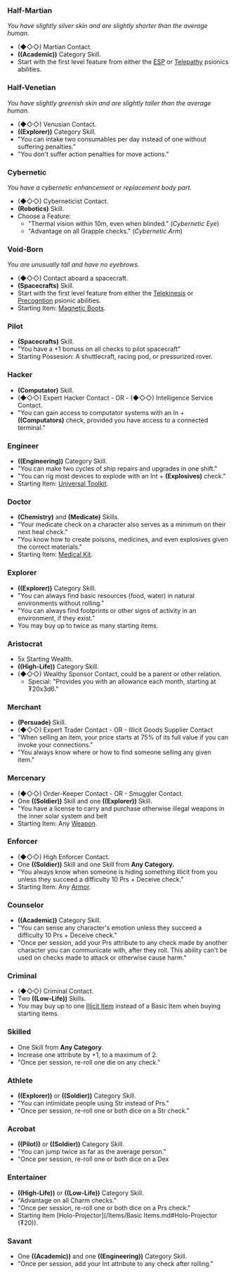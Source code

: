 ### Half-Martian
_You have slightly silver skin and are slightly shorter than the average human._
- (◆◇◇) Martian Contact.
- **((Academic))** Category Skill.
- Start with the first level feature from either the [ESP](./Psionics.md#ESP) or [Telepathy](./Psionics.md#Telepathy) psionics abilities.
### Half-Venetian
_You have slightly greenish skin and are slightly taller than the average human._
- (◆◇◇) Venusian Contact.
- **((Explorer))** Category Skill.
- "You can intake two consumables per day instead of one without suffering penalties."
- "You don't suffer action penalties for move actions."
### Cybernetic
_You have a cybernetic enhancement or replacement body part._
- (◆◇◇) Cyberneticist Contact.
- **(Robotics)** Skill.
- Choose a Feature:
    - "Thermal vision within 10m, even when blinded." (_Cybernetic Eye_)
    - "Advantage on all Grapple checks." (_Cybernetic Arm_)
### Void-Born
_You are unusually tall and have no eyebrows._
- (◆◇◇) Contact aboard a spacecraft.
- **(Spacecrafts)** Skill.
- Start with the first level feature from either the [Telekinesis](./Psionics.md#Precognition) or [Precogntion](./Psionics.md#Precognition) psionic abilities.
- Starting Item: [Magnetic Boots](../Items/Basic%20Items.md).
### Pilot
- **(Spacecrafts)** Skill.
- "You have a +1 bonuss on all checks to pilot spacecraft"
- Starting Possesion: A shuttlecraft, racing pod, or pressurized rover.
### Hacker
- **(Computator)** Skill.
- (◆◇◇) Expert Hacker Contact - OR - (◆◇◇) Intelligence Service Contact.
- "You can gain access to computator systems with an In + **((Computators)** check, provided you have access to a connected terminal."
### Engineer
- **((Engineering))** Category Skill.
- "You can make two cycles of ship repairs and upgrades in one shift."
- "You can rig most devices to explode with an Int + **(Explosives)** check."
- Starting Item: [Universal Toolkit](../Items/Basic%20Items.md).
### Doctor
- **(Chemistry)** and **(Medicate)** Skills.
- "Your medicate check on a character also serves as a minimum on their next heal check."
- "You know how to create poisons, medicines, and even explosives given the correct materials."
- Starting Item: [Medical Kit](../Items/Basic%20Items.md).
### Explorer
- **((Explorer))** Category Skill.
- "You can always find basic resources (food, water) in natural environments without rolling."
- "You can always find footprints or other signs of activity in an environment, if they exist."
- You may buy up to twice as many starting items.
### Aristocrat
- 5x Starting Wealth.
- **((High-Life))** Category Skill.
- (◆◇◇) Wealthy Sponsor Contact, could be a parent or other relation.
    - Special: "Provides you with an allowance each month, starting at ₮20x3d6."
### Merchant
- **(Persuade)** Skill.
- (◆◇◇) Expert Trader Contact - OR - Illicit Goods Supplier Contact
- "When selling an item, your price starts at 75% of its full value if you can invoke your connections."
- "You always know where or how to find someone selling any given item."
### Mercenary
- (◆◇◇) Order-Keeper Contact - OR - Smuggler Contact.
- One **((Soldier))** Skill and one **((Explorer))** Skill.
- "You have a license to carry and purchase otherwise illegal weapons in the inner solar system and belt
- Starting Item: Any [Weapon](../Items/Weapons.md).
### Enforcer
- (◆◇◇) High Enforcer Contact.
- One **((Soldier))** Skill and one Skill from **Any Category.**
- "You always know when someone is hiding something illicit from you unless they succeed a difficulty 10 Prs + Deceive check."
- Starting Item: Any [Armor](../Items/Armors.md).
### Counselor
- **((Academic))** Category Skill.
- "You can sense any character's emotion unless they succeed a difficulty 10 Prs + Deceive check."
- "Once per session, add your Prs attribute to any check made by another character you can communicate with, after they roll. This ability can't be used on checks made to attack or otherwise cause harm."
### Criminal
- (◆◇◇) Criminal Contact.
- Two **((Low-Life))** Skills.
- You may buy up to one [Illicit Item](/Items/Illicit%20Items.md) instead of a Basic Item when buying starting items.
### Skilled
- One Skill from **Any Category**.
- Increase one attribute by +1, to a maximum of 2.
- "Once per session, re-roll one die on any check."
### Athlete
- **((Explorer))** or **((Soldier))** Category Skill.
- "You can intimidate people using Str instead of Prs."
- "Once per session, re-roll one or both dice on a Str check."
### Acrobat
- **((Pilot))** or **((Soldier))** Category Skill.
- "You can jump twice as far as the average person."
- "Once per session, re-roll one or both dice on a Dex
### Entertainer
- **((High-Life))** or **((Low-Life))** Category Skill.
- "Advantage on all Charm checks."
- "Once per session, re-roll one or both dice on a Prs check."
- Starting Item [Holo-Projector](/Items/Basic Items.md#Holo-Projector (₮20)).
### Savant
- One **((Academic))** and one **((Engineering))** Category Skill.
- "Once per session, add your Int attribute to any check after rolling."

